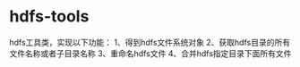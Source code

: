 # hdfs-tools
 
 
 
 
 hdfs工具类，实现以下功能：
  1、得到hdfs文件系统对象
  2、获取hdfs目录的所有文件名称或者子目录名称
  3、重命名hdfs文件
  4、合并hdfs指定目录下面所有文件
 
 
 

